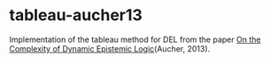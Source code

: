 # tableau-aucher13
Implementation of the tableau method for DEL from the paper [On the Complexity of Dynamic Epistemic Logic](https://arxiv.org/pdf/1310.6406.pdf)(Aucher, 2013).
